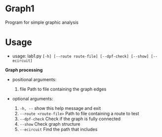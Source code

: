# Graph1 

Program for simple graphic analysis

# Usage

* usage: lab1.py ```[-h] [--route route-file] [--dpf-check] [--show] [--ecircuit]``` <file>

**Graph processing**

* positional arguments:
  1. file                Path to file containing the graph edges

* optional arguments:
  1. ```-h, --```                   show this help message and exit
  2. ```--route <route-file>```     Path to file containing a route to test
  3. ```--dpf-check```              Check if the graph is fully connected
  4. ```--show```                   Check graph structure
  5. ```--ecircuit```               Find the path that includes
